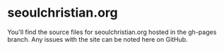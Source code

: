 # seoulchristian.org

You'll find the source files for seoulchristian.org hosted in the gh-pages branch. Any issues with the site can be noted here on GitHub.
